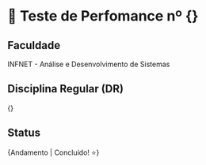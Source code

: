 # 📝 Teste de Perfomance nº {}

## Faculdade
INFNET - Análise e Desenvolvimento de Sistemas 

## Disciplina Regular (DR)
{}

## Status
{Andamento | Concluído! ⭐}
